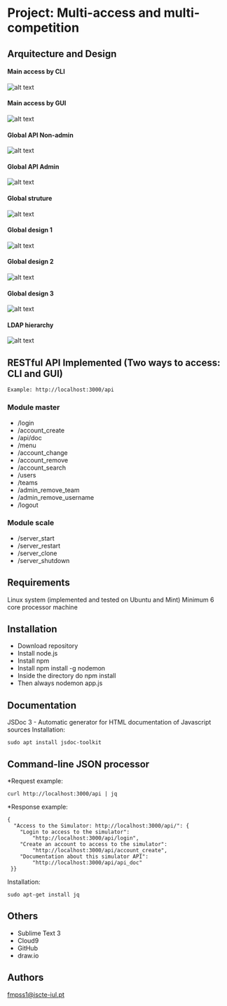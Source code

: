 
# Project: Multi-access and multi-competition


## Arquitecture and Design

#### Main access by CLI
![alt text](images/01.main_access_by_cli.png "Main access by CLI")
#### Main access by GUI
![alt text](images/01.main_access_by_gui.png "Main access by GUI")
#### Global API Non-admin
![alt text](images/02.global_api_non-admin.png "Global API non-admin")
#### Global API Admin
![alt text](images/03.global_api_admin.png "Global API non-admin")
#### Global struture
![alt text](images/04.global_struture.png "Global struture")
#### Global design 1
![alt text](images/05.global_design.png "Global design 1")
#### Global design 2
![alt text](images/06.global_design.png "Global design 2")
#### Global design 3
![alt text](images/07.global_design.png "Global design 3")
#### LDAP hierarchy
![alt text](images/08.LDAP_hierarchy.png "LDAP hierarchy")

## RESTful API Implemented (Two ways to access: CLI and GUI)
```
Example: http://localhost:3000/api
```

### Module master
* /login
* /account_create
* /api/doc
* /menu
* /account_change
* /account_remove
* /account_search
* /users
* /teams
* /admin_remove_team
* /admin_remove_username
* /logout

### Module scale
* /server_start
* /server_restart
* /server_clone
* /server_shutdown


## Requirements
Linux system (implemented and tested on Ubuntu and Mint)
Minimum 6 core processor machine


## Installation
* Download repository
* Install node.js
* Install npm
* Install npm install -g nodemon
* Inside the directory do npm install
* Then always nodemon app.js


## Documentation
JSDoc 3 - Automatic generator for HTML documentation of Javascript sources
Installation:
```
sudo apt install jsdoc-toolkit
```

## Command-line JSON processor
*Request example:
```
curl http://localhost:3000/api | jq
```
*Response example:
```
{
  "Access to the Simulator: http://localhost:3000/api/": {
    "Login to access to the simulator": 
    	"http://localhost:3000/api/login",
    "Create an account to access to the simulator":
    	"http://localhost:3000/api/account_create",
    "Documentation about this simulator API":
    	"http://localhost:3000/api/api_doc"
 }}
```
Installation:
```
sudo apt-get install jq
```

## Others
* Sublime Text 3
* Cloud9
* GitHub
* draw.io


## Authors
fmpss1@iscte-iul.pt
